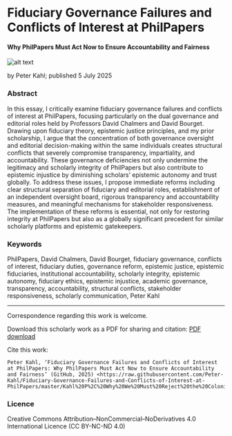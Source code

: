 # Fiduciary Governance Failures and Conflicts of Interest at PhilPapers

#### Why PhilPapers Must Act Now to Ensure Accountability and Fairness

![alt text](https://github.com/Peter-Kahl/Fiduciary-Governance-Failures-and-Conflicts-of-Interest-at-PhilPapers/blob/main/peer-review-committee.jpg?raw=true)

by Peter Kahl; published 5 July 2025

### Abstract

In this essay, I critically examine fiduciary governance failures and conflicts of interest at PhilPapers, focusing particularly on the dual governance and editorial roles held by Professors David Chalmers and David Bourget. Drawing upon fiduciary theory, epistemic justice principles, and my prior scholarship, I argue that the concentration of both governance oversight and editorial decision-making within the same individuals creates structural conflicts that severely compromise transparency, impartiality, and accountability. These governance deficiencies not only undermine the legitimacy and scholarly integrity of PhilPapers but also contribute to epistemic injustice by diminishing scholars’ epistemic autonomy and trust globally. To address these issues, I propose immediate reforms including clear structural separation of fiduciary and editorial roles, establishment of an independent oversight board, rigorous transparency and accountability measures, and meaningful mechanisms for stakeholder responsiveness. The implementation of these reforms is essential, not only for restoring integrity at PhilPapers but also as a globally significant precedent for similar scholarly platforms and epistemic gatekeepers.

### Keywords

PhilPapers, David Chalmers, David Bourget, fiduciary governance, conflicts of interest, fiduciary duties, governance reform, epistemic justice, epistemic fiduciaries, institutional accountability, scholarly integrity, epistemic autonomy, fiduciary ethics, epistemic injustice, academic governance, transparency, accountability, structural conflicts, stakeholder responsiveness, scholarly communication, Peter Kahl

---

Correspondence regarding this work is welcome.

Download this scholarly work as a PDF for sharing and citation:
[PDF download](https://raw.githubusercontent.com/Peter-Kahl/Fiduciary-Governance-Failures-and-Conflicts-of-Interest-at-PhilPapers/master/Kahl%20P%2C%20Why%20We%20Must%20Reject%20the%20Colonial%20Peer%20Review%20(5%20July%202025).pdf)

Cite this work:

```
Peter Kahl, ‘Fiduciary Governance Failures and Conflicts of Interest at PhilPapers: Why PhilPapers Must Act Now to Ensure Accountability and Fairness’ (GitHub, 2025) <https://raw.githubusercontent.com/Peter-Kahl/Fiduciary-Governance-Failures-and-Conflicts-of-Interest-at-PhilPapers/master/Kahl%20P%2C%20Why%20We%20Must%20Reject%20the%20Colonial%20Peer%20Review%20(5%20July%202025).pdf>
```

### Licence
Creative Commons Attribution–NonCommercial–NoDerivatives 4.0 International Licence (CC BY-NC-ND 4.0)
